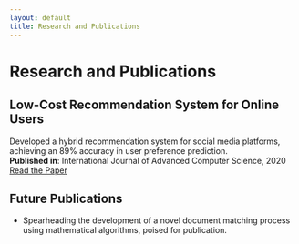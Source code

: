 ```yaml
---
layout: default
title: Research and Publications
---
```


# Research and Publications

## Low-Cost Recommendation System for Online Users
Developed a hybrid recommendation system for social media platforms, achieving an 89% accuracy in user preference prediction.  
**Published in**: International Journal of Advanced Computer Science, 2020  
[Read the Paper](#)

## Future Publications
- Spearheading the development of a novel document matching process using mathematical algorithms, poised for publication.
